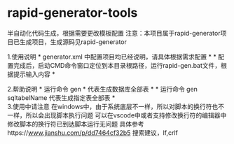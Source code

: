 # rapid-generator-tools
半自动化代码生成，根据需要更改模板配置
注意：本项目属于rapid-generator项目已生成项目，生成源码见rapid-generator

1.使用说明
	* generator.xml 中配置项目均已经说明，请具体根据需求配置 *
	* 配置完成后，启动CMD命令窗口定位到本目录根路径，运行rapid-gen.bat文件，根据提示输入内容 *
	
2.帮助说明
	* 运行命令 gen * 代表生成数据库全部表  *
	* 运行命令 gen sqltabelName 代表生成指定表全部表  *  
3.使用中请注意
在windows中，由于系统底层不一样，所以对脚本的换行符也不一样，所以会出现脚本执行问题
可以在vscode中或者支持修改换行符的编辑器中修改脚本的换行符已到达脚本运行无问题
具体参考https://www.jianshu.com/p/dd7464cf32b5
搜索建议，lf,crlf
